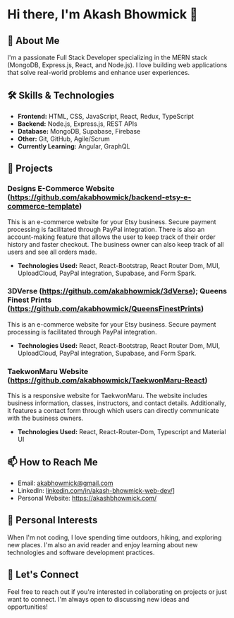 # Hi there, I'm Akash Bhowmick 👋

## 🚀 About Me
I'm a passionate Full Stack Developer specializing in the MERN stack (MongoDB, Express.js, React, and Node.js). I love building web applications that solve real-world problems and enhance user experiences.

## 🛠️ Skills & Technologies
- **Frontend:** HTML, CSS, JavaScript, React, Redux, TypeScript
- **Backend:** Node.js, Express.js, REST APIs
- **Database:** MongoDB, Supabase, Firebase
- **Other:** Git, GitHub, Agile/Scrum
- **Currently Learning:** Angular, GraphQL

## 📂 Projects

### Designs E-Commerce Website (https://github.com/akabhowmick/backend-etsy-e-commerce-template)
This is an e-commerce website for your Etsy business. Secure payment processing is facilitated through PayPal integration. There is also an account-making feature that allows the user to keep track of their order history and faster checkout. The business owner can also keep track of all users and see all orders made.
- **Technologies Used:** React, React-Bootstrap, React Router Dom, MUI, UploadCloud, PayPal integration, Supabase, and Form Spark.

### 3DVerse (https://github.com/akabhowmick/3dVerse); Queens Finest Prints (https://github.com/akabhowmick/QueensFinestPrints)
This is an e-commerce website for your Etsy business. Secure payment processing is facilitated through PayPal integration.
- **Technologies Used:** React, React-Bootstrap, React Router Dom, MUI, UploadCloud, PayPal integration, Supabase, and Form Spark.

### TaekwonMaru Website (https://github.com/akabhowmick/TaekwonMaru-React)
This is a responsive website for TaekwonMaru. The website includes business information, classes, instructors, and contact details. Additionally, it features a contact form through which users can directly communicate with the business owners.
- **Technologies Used:** React, React-Router-Dom, Typescript and Material UI

## 📫 How to Reach Me
- Email: [akabhowmick@gmail.com](mailto:akabhowmick@gmail.com)
- LinkedIn: [linkedin.com/in/akash-bhowmick-web-dev/](https://www.linkedin.com/in/akash-bhowmick-web-dev/)]
- Personal Website: https://akashbhowmick.com/ 

## 🌱 Personal Interests
When I'm not coding, I love spending time outdoors, hiking, and exploring new places. I'm also an avid reader and enjoy learning about new technologies and software development practices.

## 🤝 Let's Connect
Feel free to reach out if you're interested in collaborating on projects or just want to connect. I'm always open to discussing new ideas and opportunities!


